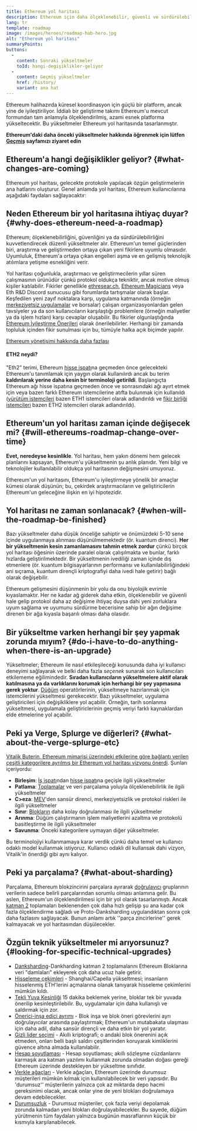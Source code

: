 ```yaml
---
title: Ethereum yol haritası
description: Ethereum için daha ölçeklenebilir, güvenli ve sürdürülebilir olmanın yolu.
lang: tr
template: roadmap
image: /images/heroes/roadmap-hub-hero.jpg
alt: "Ethereum yol haritası"
summaryPoints:
buttons:
  - 
    content: Sonraki yükseltmeler
    toId: hangi-degişiklikler-geliyor
  - 
    content: Geçmiş yükseltmeler
    href: /history/
    variant: ana hat
---
```


Ethereum halihazırda küresel koordinasyon için güçlü bir platform, ancak yine de iyileştiriliyor. İddialı bir geliştirme takımı Ethereum'u mevcut formundan tam anlamıyla ölçeklendirilmiş, azami esnek platforma yükseltecektir. Bu yükseltmeler Ethereum yol haritasında tasarlanmıştır.

**Ethereum'daki daha önceki yükseltmeler hakkında öğrenmek için lütfen [Geçmiş](/history/) sayfamızı ziyaret edin**

## Ethereum'a hangi değişiklikler geliyor? {#what-changes-are-coming}

Ethereum yol haritası, gelecekte protokole yapılacak özgün geliştirmelerin ana hatlarını oluşturur. Genel anlamda yol haritası, Ethereum kullanıcılarına aşağıdaki faydaları sağlayacaktır:

<CardGrid>
  <RoadmapActionCard
    href="/roadmap/scaling"
    title="Daha ucuz işlemler"
    image="scaling"
    description="Rollups are too expensive and rely on centralized components, causing users to place too much trust in their operators. The roadmap includes fixes for both of these problems."
    buttonText="More on reducing fees"
  />
  <RoadmapActionCard
    href="/roadmap/security"
    title="Daha fazla güvenlik"
    image="security"
    description="Ethereum is already very secure but it can be made even stronger, ready to withstand all kinds of attack far into the future."
    buttonText="More on security"
  />
  <RoadmapActionCard
    href="/roadmap/user-experience"
    title="Daha iyi kullanıcı deneyimi"
    image="userExperience"
    description="More support for smart contract wallets and light-weight nodes will make using Ethereum simpler and safer."
    buttonText="More on user experience"
  />
  <RoadmapActionCard
    href="/roadmap/future-proofing"
    title="Gelecek garantisi"
    image="futureProofing"
    description="Ethereum researchers and developers are solving tomorrow's problems today, readying the network for future generations."
    buttonText="More on future proofing"
  />
</CardGrid>

## Neden Ethereum bir yol haritasına ihtiyaç duyar? {#why-does-ethereum-need-a-roadmap}

Ethereum; ölçeklenebilirliğini, güvenliğini ya da sürdürülebilirliğini kuvvetlendirecek düzenli yükseltmeler alır. Ethereum'un temel güçlerinden biri, araştırma ve geliştirmeden ortaya çıkan yeni fikirlere uyumlu olmasıdır. Uyumluluk, Ethereum'a ortaya çıkan engelleri aşma ve en gelişmiş teknolojik atılımlara yetişme esnekliğini verir.

<RoadmapImageContent title="Yol haritası nasıl tanımlandı">

Yol haritası çoğunlukla, araştırmacı ve geliştirmecilerin yıllar süren çalışmasının ürünüdür çünkü protokol oldukça tekniktir, ancak motive olmuş kişiler katılabilir. Fikirler genellikle [ethresear.ch](https://ethresear.ch/), [Ethereum Magicians](https://ethereum-magicians.org/) veya Eth R&D Discord sunucusu gibi forumlarda tartışmalar olarak başlar. Keşfedilen yeni zayıf noktalara karşı, uygulama katmanında (örneğin [merkeziyetsiz uygulamalar](/glossary/#dapp) ve borsalar) çalışan organizasyonlardan gelen tavsiyeler ya da son kullanıcıların karşılaştığı problemlere (örneğin maliyetler ya da işlem hızları) karşı cevaplar oluşabilir. Bu fikirler olgunlaştığında [Ethereum İyileştirme Önerileri](https://eips.ethereum.org/) olarak önerilebilirler. Herhangi bir zamanda topluluk içinden fikir sunulması için bu, tümüyle halka açık biçimde yapılır.

[Ethereum yönetişimi hakkında daha fazlası](/governance/)

</RoadmapImageContent>

<InfoBanner mb={8}>
  <h4 style={{ marginTop: 0 }}>ETH2 neydi?</h4>

  <p>"Eth2" terimi, Ethereum <a href="/glossary/#pos">hisse ispatı</a>na geçmeden önce gelecekteki Ethereum'u tanımlamak için yaygın olarak kullanılırdı ancak bu terim <strong>kaldırılarak yerine daha kesin bir terminoloji getirildi</strong>. Başlangıçta Ethereum ağı hisse ispatına geçmeden önce ve sonrasındaki ağı ayırt etmek için veya bazen farklı Ethereum istemcilerine atıfta bulunmak için kullanıldı (<a href="/glossary/#execution-client">yürütüm istemcileri</a> bazen ETH1 istemcileri olarak adlandırıldı ve <a href="/glossary/#consensus-client">fikir birliği istemcileri</a> bazen ETH2 istemcileri olarak adlandırıldı).</p>

</InfoBanner>

## Ethereum'un yol haritası zaman içinde değişecek mi? {#will-ethereums-roadmap-change-over-time}

**Evet, neredeyse kesinlikle**. Yol haritası, hem yakın dönemi hem gelecek planlarını kapsayan, Ethereum'u yükseltmenin şu anlık planıdır. Yeni bilgi ve teknolojiler kullanılabilir oldukça yol haritasının değişmesini umuyoruz.

Ethereum'un yol haritasını, Ethereum'u iyileştirmeye yönelik bir amaçlar kümesi olarak düşünün; bu, çekirdek araştırmacıların ve geliştiricilerin Ethereum'un geleceğine ilişkin en iyi hipotezidir.

## Yol haritası ne zaman sonlanacak? {#when-will-the-roadmap-be-finished}

Bazı yükseltmeler daha düşük önceliğe sahiptir ve önümüzdeki 5-10 sene içinde uygulanmaya alınması düşünülmemektedir (ör. kuantum direnci). **Her bir yükseltmenin kesin zamanlamasını tahmin etmek zordur** çünkü birçok yol haritası öğesinin üzerinde paralel olarak çalışılmakta ve bunlar, farklı hızlarda geliştirilmektedir. Bir yükseltmenin ivediliği zaman içinde dış etmenlere (ör. kuantum bilgisayarlarının performansı ve kullanılabilirliğindeki ani sıçrama, kuantum dirençli kriptografiyi daha ivedi hale getirir) bağlı olarak değişebilir.

Ethereum gelişmesini düşünmenin bir yolu da onu biyolojik evrimle kıyaslamaktır. Her ne kadar ağ giderek daha etkin, ölçeklenebilir ve güvenli hale gelip protokol daha az değişime ihtiyaç duysa dahi yeni zorluklara uyum sağlama ve uyumunu sürdürme becerisine sahip bir ağın değişime direnen bir ağa kıyasla başarılı olması daha olasıdır.

## Bir yükseltme varken herhangi bir şey yapmak zorunda mıyım? {#do-i-have-to-do-anything-when-there-is-an-upgrade}

Yükseltmeler; Ethereum ile nasıl etkileşileceği konusunda daha iyi kullanıcı deneyimi sağlayarak ve belki daha fazla <i>seçenek</i> sunarak son kullanıcıları etkilememe eğilimindedir. **Sıradan kullanıcıların yükseltmelere aktif olarak katılmasına ya da varlıklarını korumak için herhangi bir şey yapmasına gerek yoktur**. [Düğüm](/glossary/#node) operatörlerinin, yükseltmeye hazırlanmak için istemcilerini yükseltmesi gerekecektir. Bazı yükseltmeler, uygulama geliştiricileri için değişikliklere yol açabilir. Örneğin, tarih sonlanma yükseltmesi, uygulamala geliştiriclerinin geçmiş veriyi farklı kaynaklardan elde etmelerine yol açabilir.

## Peki ya Verge, Splurge ve diğerleri? {#what-about-the-verge-splurge-etc}

[Vitalik Buterin, Ethereum mimarisi üzerindeki etkilerine göre bağlantı verilen çeşitli kategorilere ayrılmış bir Ethereum yol haritası vizyonu önerdi](https://x.com/VitalikButerin/status/1741190491578810445). Şunları içeriyordu:

- **Birleşim**: [İş ispatı](/glossary/#pow)ndan [hisse ispatı](/glossary/#pos)na geçişle ilgili yükseltmeler
- **Patlama**: [Toplamalar](/glossary/#rollups) ve veri parçalama yoluyla ölçeklenebilirlik ile ilgili yükseltmeler
- **C>eza**: [MEV](/glossary/#mev)'den sansür direnci, merkeziyetsizlik ve protokol riskleri ile ilgili yükseltmeler
- **Sınır**: [Blokların](/glossary/#block) daha kolay doğrulanması ile ilgili yükseltmeler
- **Arınma**: Düğüm çalıştırmanın işlem maliyetlerini azaltma ve protokolü basitleştirme ile ilgili yükseltmeler
- **Savunma**: Önceki kategorilere uymayan diğer yükseltmeler.

Bu terminolojiyi kullanmamaya karar verdik çünkü daha temel ve kullanıcı odaklı model kullanmak istiyoruz. Kullanıcı odaklı dil kullansak dahi vizyon, Vitalik'in önerdiği gibi aynı kalıyor.

## Peki ya parçalama? {#what-about-sharding}

Parçalama, Ethereum blokzincirini parçalara ayırarak [doğrulayıcı](/glossary/#validator) gruplarının verilerin sadece belirli parçalarından sorumlu olması anlamına gelir. Bu aslen, Ethereum'un ölçeklendirilmesi için bir yol olarak tasarlanmıştı. Ancak [katman 2](/glossary/#layer-2) toplamaları beklenenden çok daha hızlı gelişip şu ana kadar çok fazla ölçeklendirme sağladı ve Proto-Danksharding uygulandıktan sonra çok daha fazlasını sağlayacak. Bunun anlamı artık ''parça zincirlerine'' gerek kalmayacak ve yol haritasından düşülecekler.

## Özgün teknik yükseltmeler mi arıyorsunuz? {#looking-for-specific-technical-upgrades}

- [Danksharding](/roadmap/danksharding)-Dankharding katman 2 toplamalarını Ethereum Bloklarına veri "damlaları" ekleyerek çok daha ucuz hale getirir.
- [Hisseleme çekimleri](/staking/withdrawals) - Shanghai/Capella yükseltmesi; insanların hisselenmiş ETH'lerini açmalarına olanak tanıyarak hisseleme çekimlerini mümkün kıldı.
- [Tekli Yuva Kesinliği](/roadmap/single-slot-finality) 15 dakika beklemek yerine, bloklar tek bir yuvada önerilip kesinleştirilebilir. Bu, uygulamalar için daha kullanışlı ve saldırmak için zor.
- [Önerici-inşa edici ayrımı](/roadmap/pbs) - Blok inşa ve blok öneri görevlerini ayrı doğrulayıcılar arasında paylaştırmak; Ethereum'un mutabakata ulaşması için daha adil, daha sansür dirençli ve daha etkin bir yol yaratır.
- [Gizli lider seçimi](/roadmap/secret-leader-election) - Akıllı kriptografi; o andaki blok önerenini açık etmeden, onları belli başlı saldırı çeşitlerinden koruyarak kimliklerini güvence altına almada kullanılabilir.
- [Hesap soyutlaması](/roadmap/account-abstraction) - Hesap soyutlaması; akıllı sözleşme cüzdanlarını karmaşık ara katman yazılımı kullanmak zorunda olmadan doğası gereği Ethereum üzerinde destekleyen bir yükseltme sınıfıdır.
- [Verkle ağaçları](/roadmap/verkle-trees) - Verkle ağaçları, Ethereum üzerinde durumsuz müşterileri mümkün kılmak için kullanılabilecek bir veri yapısıdır. Bu 'durumsuz'' müşterilerin yalnızca çok az miktarda depo hacmi gereksinimi olacak, ancak onlar yine de yeni blokları doğrulamaya devam edebilecekler.
- [Durumsuzluk](/roadmap/statelessness) - Durumsuz müşteriler, çok fazla veriyi depolamak zorunda kalmadan yeni blokları doğrulayabilecekler. Bu sayede, düğüm yürütmenin tüm faydaları yalnızca bugünün masraflarının küçük bir kısmıyla karşılanabilecek.
